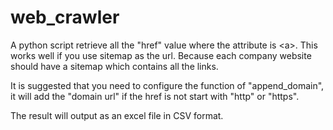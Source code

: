 # web_crawler

A python script retrieve all the "href" value where the attribute is &lt;a>. This works well if you use sitemap as the url. Because each company website should have a sitemap which contains all the links. 

It is suggested that you need to configure the function of "append_domain", it will add the "domain url" if the href is not start with "http" or "https".

The result will output as an excel file in CSV format.
